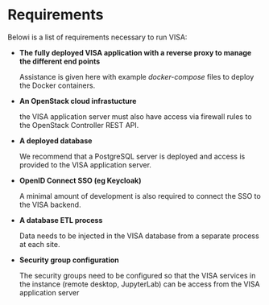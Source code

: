 # Requirements

Belowi is a list of requirements necessary to run VISA:

- **The fully deployed VISA application with a reverse proxy to manage the different end points**

  Assistance is given here with example *docker-compose* files to deploy the Docker containers.

- **An OpenStack cloud infrastucture**

  the VISA application server must also have access via firewall rules to the OpenStack Controller REST API.

- **A deployed database**

  We recommend that a PostgreSQL server is deployed and access is provided to the VISA application server.

- **OpenID Connect SSO (eg Keycloak)**

  A minimal amount of development is also required to connect the SSO to the VISA backend.

- **A database ETL process**

  Data needs to be injected in the VISA database from a separate process at each site.

- **Security group configuration**

  The security groups need to be configured so that the VISA services in the instance (remote desktop, JupyterLab) can be access from the VISA application server

